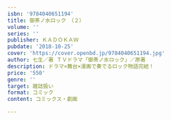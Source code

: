```yaml
---
isbn: '9784040651194'
title: 御茶ノ水ロック　（２）
volume: ''
series: ''
publisher: ＫＡＤＯＫＡＷ
pubdate: '2018-10-25'
cover: 'https://cover.openbd.jp/9784040651194.jpg'
author: 七生／著 ＴＶドラマ「御茶ノ水ロック」／原著
description: ドラマ×舞台×漫画で奏でるロック物語完結！
price: '550'
genre: ''
target: 雑誌扱い
format: コミック
content: コミックス・劇画

---
```

